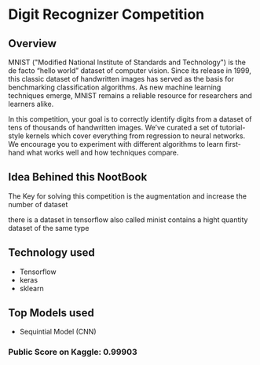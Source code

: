 # Digit Recognizer Competition

## Overview

MNIST ("Modified National Institute of Standards and Technology") is the de facto “hello world” dataset of computer vision. Since its release in 1999, this classic dataset of handwritten images has served as the basis for benchmarking classification algorithms. As new machine learning techniques emerge, MNIST remains a reliable resource for researchers and learners alike.

In this competition, your goal is to correctly identify digits from a dataset of tens of thousands of handwritten images. We’ve curated a set of tutorial-style kernels which cover everything from regression to neural networks. We encourage you to experiment with different algorithms to learn first-hand what works well and how techniques compare.

## Idea Behined this NootBook

The Key for solving this competition is the augmentation and increase the number of dataset 

there is a dataset in tensorflow also called minist contains a hight quantity dataset of the same type

## Technology used

- Tensorflow
- keras
- sklearn

## Top Models used

- Sequintial Model (CNN)

### Public Score on Kaggle: 0.99903 


